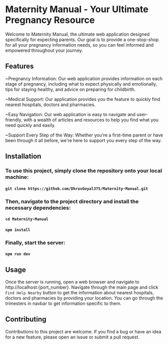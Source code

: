 # Maternity Manual - Your Ultimate Pregnancy Resource

Welcome to Maternity Manual, the ultimate web application designed specifically for expecting parents. Our goal is to provide a one-stop-shop for all your pregnancy information needs, so you can feel informed and empowered throughout your journey.

## Features

  ~Pregnancy Information: Our web application provides information on each stage of pregnancy, including what to expect physically and emotionally, tips for staying healthy, and advice on preparing for childbirth.
  
  ~Medical Support: Our application provides you the feature to quickly find nearest hospitals, doctors and pharmacies.
  
  ~Easy Navigation: Our web application is easy to navigate and user-friendly, with a wealth of articles and resources to help you find what you need quickly and easily.
  
  ~Support Every Step of the Way: Whether you're a first-time parent or have been through it all before, we're here to support you every step of the way.
  
## Installation
### To use this project, simply clone the repository onto your local machine:
#### `git clone https://github.com/DhruvGoyal375/Maternity-Manual.git`

### Then, navigate to the project directory and install the necessary dependencies:
#### `cd Maternity-Manual`
#### `npm install`

### Finally, start the server:
#### `npm run dev`

## Usage
Once the server is running, open a web browser and navigate to http://localhost:{port_number}. Navigate through the main page and click `Find Help Nearby` button to get the information about nearest hospitals, doctors and pharmacies by providing your location. You can go through the trimesters in navbar to get information specific to them.

## Contributing
Contributions to this project are welcome. If you find a bug or have an idea for a new feature, please open an issue or submit a pull request.

